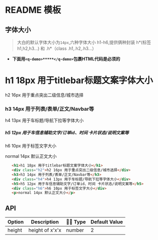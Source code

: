 # README 模板

## 字体大小

> 大白的默认字体大小为`14px`,六种字体大小 h1-h6,提供俩种封装 h*(标签 h1,h2,h3...) 和 .h*（class .h1,.h2,.h3...）

- **下面用`<q-demo>*****</q-demo>`包裹HTML代码是必须的**

<q-demo>
   <h1>h1 18px 用于titlebar标题文案字体大小</h1>
   <div class="h2">h2 16px 用于重点突出二级信息/城市选择</div>
   <h3>h3 14px 用于列表/表单/正文/Navbar等</h3>
   <div class="h4">h4 13px 用于车标题/导航下拉等字体大小</div>
   <h5>h5 12px 用于车信息辅助文字/订单id、时间 卡片状态/说明文案等</h5>
   <div class="h6">h6 10px 用于标签文字大小</div>
   <p>normal 14px 默认正文大小</p>
</q-demo>

```html
   <h1>h1 18px 用于titlebar标题文案字体大小</h1>
   <div class="h2">h2 16px 用于重点突出二级信息/城市选择</div>
   <h3>h3 14px 用于列表/表单/正文/Navbar等</h3>
   <div class="h4">h4 13px 用于车标题/导航下拉等字体大小</div>
   <h5>h5 12px 用于车信息辅助文字/订单id、时间 卡片状态/说明文案等</h5>
   <div class="h6">h6 10px 用于标签文字大小</div>
   <p>normal 14px 默认正文大小</p>
```

## API

| Option | Description     |  Type  | Default Value |
| ------ | --------------- | ------ | ------------- |
| height | height of x'x'x | number | 2             |

